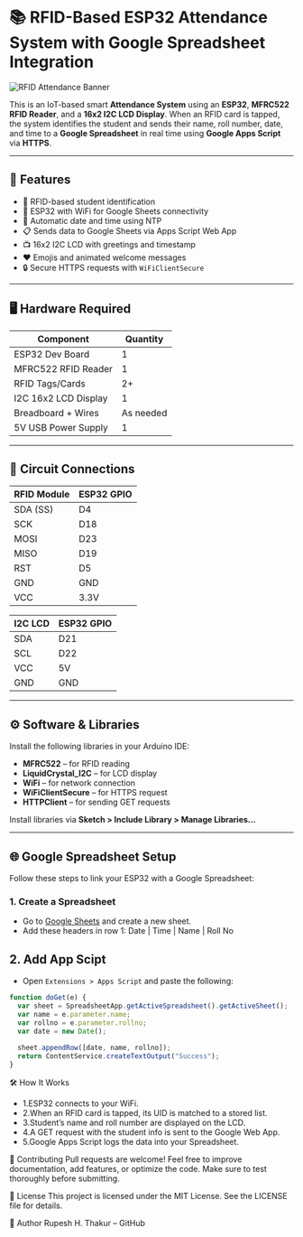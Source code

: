 # 📚 RFID-Based ESP32 Attendance System with Google Spreadsheet Integration

![RFID Attendance Banner](images/demo.gif)

This is an IoT-based smart **Attendance System** using an **ESP32**, **MFRC522 RFID Reader**, and a **16x2 I2C LCD Display**. When an RFID card is tapped, the system identifies the student and sends their name, roll number, date, and time to a **Google Spreadsheet** in real time using **Google Apps Script** via **HTTPS**.

---

## 🚀 Features

- 🛂 RFID-based student identification
- 📡 ESP32 with WiFi for Google Sheets connectivity
- 📅 Automatic date and time using NTP
- 📋 Sends data to Google Sheets via Apps Script Web App
- 📺 16x2 I2C LCD with greetings and timestamp
- ❤️ Emojis and animated welcome messages
- 🔒 Secure HTTPS requests with `WiFiClientSecure`

---

## 🖥️ Hardware Required

| Component            | Quantity |
|----------------------|----------|
| ESP32 Dev Board      | 1        |
| MFRC522 RFID Reader  | 1        |
| RFID Tags/Cards      | 2+       |
| I2C 16x2 LCD Display | 1        |
| Breadboard + Wires   | As needed |
| 5V USB Power Supply  | 1        |

---

## 🔌 Circuit Connections

| RFID Module | ESP32 GPIO |
|-------------|------------|
| SDA (SS)    | D4         |
| SCK         | D18        |
| MOSI        | D23        |
| MISO        | D19        |
| RST         | D5         |
| GND         | GND        |
| VCC         | 3.3V       |

| I2C LCD | ESP32 GPIO |
|--------|------------|
| SDA    | D21        |
| SCL    | D22        |
| VCC    | 5V         |
| GND    | GND        |

---
## ⚙️ Software & Libraries

Install the following libraries in your Arduino IDE:

- **MFRC522** – for RFID reading  
- **LiquidCrystal_I2C** – for LCD display  
- **WiFi** – for network connection  
- **WiFiClientSecure** – for HTTPS request  
- **HTTPClient** – for sending GET requests

Install libraries via **Sketch > Include Library > Manage Libraries...**

---
## 🌐 Google Spreadsheet Setup

Follow these steps to link your ESP32 with a Google Spreadsheet:

### 1. Create a Spreadsheet
- Go to [Google Sheets](https://sheets.google.com) and create a new sheet.
- Add these headers in row 1: Date | Time | Name | Roll No


## 2. Add App Scipt
- Open `Extensions > Apps Script` and paste the following:

```javascript
function doGet(e) {
  var sheet = SpreadsheetApp.getActiveSpreadsheet().getActiveSheet();
  var name = e.parameter.name;
  var rollno = e.parameter.rollno;
  var date = new Date();
  
  sheet.appendRow([date, name, rollno]);
  return ContentService.createTextOutput("Success");
}
```
🛠️ How It Works
- 1.ESP32 connects to your WiFi.
- 2.When an RFID card is tapped, its UID is matched to a stored list.
-  3.Student’s name and roll number are displayed on the LCD.
-  4.A GET request with the student info is sent to the Google Web App.
-  5.Google Apps Script logs the data into your Spreadsheet.

🤝 Contributing
Pull requests are welcome! Feel free to improve documentation, add features, or optimize the code. Make sure to test thoroughly before submitting.

📄 License
This project is licensed under the MIT License. See the LICENSE file for details.

💬 Author
Rupesh H. Thakur – GitHub
